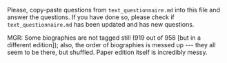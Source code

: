 

Please, copy-paste questions from `text_questionnaire.md` into this file and answer the questions.
If you have done so, please check if `text_questionnaire.md` has been updated and has new questions.


MGR: Some biographies are not tagged still (919 out of 958 [but in a different edition]); also, the order of biographies is messed up --- they all seem to be there, but shuffled. Paper edition itself is incredibly messy.